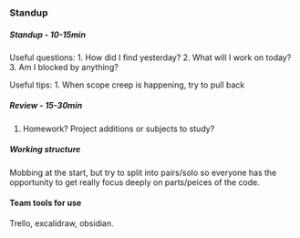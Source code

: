 ### Standup 

##### Standup - 10-15min

Useful questions: 
    1.  How did I find yesterday?
    2.  What will I work on today?
    3.  Am I blocked by anything?

Useful tips: 
    1. When scope creep is happening, try to pull back

##### Review - 15-30min
1. Homework? Project additions or subjects to study?

##### Working structure

Mobbing at the start, but try to split into pairs/solo so everyone has the opportunity to get really focus deeply on parts/peices of the code.

#### Team tools for use

Trello, excalidraw, obsidian.
